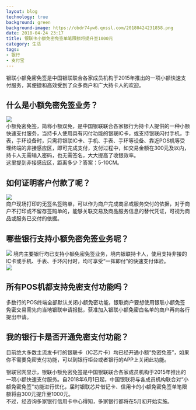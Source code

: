 ```yaml
---
layout: blog
technology: true
background: green
background-image: https://obdr74yw6.qnssl.com/20180424231858.png
date: 2018-04-24 23:17
title: 银联卡小额免密免签单笔限额将提升至1000元
category: 生活
tags:
- 银行
- 支付宝
---
```


银联小额免密免签是中国银联联合各家成员机构于2015年推出的一项小额快速支付服务，其便捷和高效受到了众多商户和广大持卡人的欢迎。  

## 什么是小额免密免签业务？ ##  
![](https://obdr74yw6.qnssl.com/25b52c441e5b4d95a61861a6b783af96.jpeg)  
小额免密免签，简称小额双免，是中国银联联合各家银行为持卡人提供的一种小额快速支付服务，当持卡人使用具有闪付功能的银联IC卡，或支持银联闪付手机，手表，手环设备时，只需将银联IC卡、手机、手表、手环等设备、靠近POS机等受理终端的非接感应区，即可完成支付，支付过程中，如交易金额在300元及以内，持卡人无需输入密码，也无需签名，大大提高了收银效率。  
这里提到非接感应区，距离多少？答案：5-10CM。  

## 如何证明客户付款了呢？ ##  
![](https://obdr74yw6.qnssl.com/40ace2a45f494baba663ff26637b992a.jpeg)  
商户现场打印的无签名签购单，可以作为商户完成商品或服务交付的依据，对于商户不打印或不留存签购单的，能够关联交易及商品服务信息的替代凭证，可视为商品或服务已交付的依据。  

## 哪些银行支持小额免密免签业务呢？ ##  
![](https://obdr74yw6.qnssl.com/be5f01644d8b4d79b67bd64fa7a4b600.jpeg)
境内主要银行均已支持小额免密免签业务，境内银联持卡人，使用支持非接的IC卡或手机、手表、手环闪付时，均可享受“一挥即付”的快速支付体验。  
![](https://obdr74yw6.qnssl.com/6eaace767b454d29ab5db1a8246a5832.jpeg)

## 所有POS机都支持免密支付功能吗？ ##  
多数行的POS终端全部默认关闭小额免密功能，银联商户要想使用银联小额免签免密交易需先向当地银联申请报批，获准加入银联小额免密白名单的商户再向各行提出申请。  

## 我的银行卡是否开通免密支付功能？ ##  
目前绝大多数主流发卡行的银联卡（IC芯片卡）均已经开通小额“免密免签”，如果你不需要免密支付功能，可以到银行柜台或者银行的APP上关闭此功能。  

银联官网显示，银联小额免密免签是中国银联联合各家成员机构于2015年推出的一项小额快速支付服务。自2018年6月1日起，中国银联将与各成员机构联合对“小额免密免签”功能进行优化，届时银联芯片借记卡、信用卡的小额免密免签单笔限额将由300元提升至1000元。  
不过，经咨询多家银行信用卡中心得知，多家银行都将在5月初开始实施。  